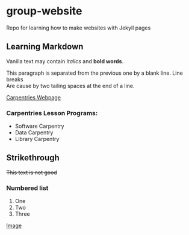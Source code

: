 # group-website
Repo for learning how to make websites with Jekyll pages

## Learning Markdown

Vanilla text may contain *italics* and **bold words**.

This paragraph is separated from the previous one by a blank line.
Line breaks  
Are cause by two tailing spaces at the end of a line.

[Carpentries Webpage](https://carpentries.org)

### Carpentries Lesson Programs:
- Software Carpentry
- Data Carpentry
- Library Carpentry

## Strikethrough

~~This text is not good~~

### Numbered list
1. One
2. Two
3. Three

[Image](https://github.com/carpentries/carpentries.org/blob/main/images/TheCarpentries-opengraph.png)
